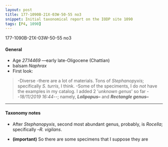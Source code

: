 ```yaml
---
layout: post
title: 177-1090B-21X-03W-50-55 no3
snippet: Initial taxonomical report on the IODP site 1090
tags: [P4, 1090]
---
```



177-1090B-21X-03W-50-55 no3

#### General

- Age *27.14469* ––early late-Oligocene (Chattian)
- balsam *Naphrax*
- First look:
> -Diverse -there are a lot of materials. Tons of *Stephanopyxis*; specifically *S. turris*, I think. 
> -Some of the speciments, I do *not* have the examples in my catalog. I added 2 '*unknown genus*' so far --*18/11/2019 16:44*--; namely, ***Lolipopus–*** and ***Rectangle genus–***

----
#### Taxonomy notes
- After *Stephanopyxis*, second most abundant genus, probably, is *Rocella*; specifically –*R. vigilans*.

- **(important)** So there are some specimens that I suppose they are 
